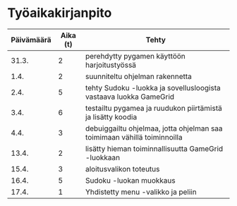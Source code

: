 # Työaikakirjanpito


| Päivämäärä | Aika (t) | Tehty |
|----------- |----------|-------|
| 31.3.      | 2        | perehdytty pygamen käyttöön harjoitustyössä |
| 1.4.       | 2        | suunniteltu ohjelman rakennetta |
| 2.4.       | 5        | tehty Sudoku -luokka ja sovellusloogista vastaava luokka GameGrid |
| 3.4.       | 6        | testailtu pygamea ja ruudukon piirtämistä ja lisätty koodia |
| 4.4.       | 3        | debuiggailtu ohjelmaa, jotta ohjelman saa toimimaan vähillä toiminnoilla |
| 13.4.      | 2        | lisätty hieman toiminnallisuutta GameGrid -luokkaan |
| 15.4.      | 3        | aloitusvalikon toteutus |
| 16.4.      | 5        | Sudoku -luokan muokkaus |
| 17.4.      | 1        | Yhdistetty menu -valikko ja peliin |
